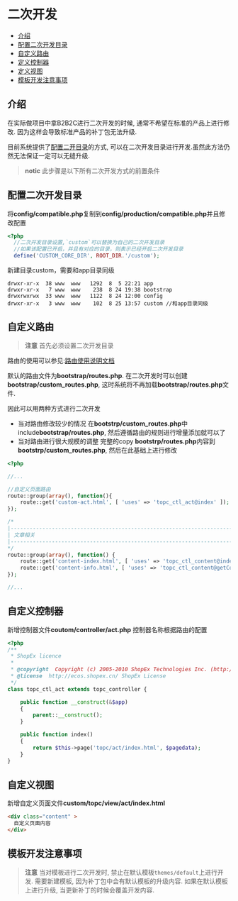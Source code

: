 # 二次开发


- [介绍](#introduction)
- [配置二次开发目录](#custom-develop)
- [自定义路由](#custom-route)
- [定义控制器](#custom-controller)
- [定义视图](#custom-view)
- [模板开发注意事项](#template-develop)

<a name="introduction"></a>

## 介绍

在实际做项目中拿B2B2C进行二次开发的时候, 通常不希望在标准的产品上进行修改. 因为这样会导致标准产品的补丁包无法升级.

目前系统提供了[配置二开目录](#custom-develop)的方式, 可以在二次开发目录进行开发.虽然此方法仍然无法保证一定可以无缝升级.

> **notic** 此步骤是以下所有二次开发方式的前置条件

<a name="custom-develop"></a>
## 配置二次开发目录

将**config/compatible.php**复制到**config/production/compatible.php**并且修改配置
```php
<?php
  //二次开发目录设置,`custom`可以替换为自己的二次开发目录
  //如果该配置已开启，并且有对应的目录，则表示已经开启二次开发目录
  define('CUSTOM_CORE_DIR', ROOT_DIR.'/custom');
```

新建目录custom，需要和app目录同级

```shell
drwxr-xr-x  38 www  www   1292  8  5 22:21 app
drwxr-xr-x   7 www  www    238  8 24 19:38 bootstrap
drwxrwxrwx  33 www  www   1122  8 24 12:00 config
drwxr-xr-x   3 www  www    102  8 25 13:57 custom //和app目录同级
```

<a name="custom-route"></a>

## 自定义路由

>**注意** 首先必须设置二次开发目录

路由的使用可以参见:[路由使用说明文档](/400.framework/400.routing.md) 

默认的路由文件为**bootstrap/routes.php**. 在二次开发时可以创建**bootstrap/custom_routes.php**, 这时系统将不再加载**bootstrap/routes.php**文件.

因此可以用两种方式进行二次开发

- 当对路由修改较少的情况
  在**bootstrp/custom_routes.php**中include**bootstrap/routes.php**, 然后遵循路由的规则进行增量添加就可以了
- 当对路由进行很大规模的调整 
  完整的copy **bootstrp/routes.php**内容到**bootstrp/custom_routes.php**, 然后在此基础上进行修改

```php
<?php

//...

//自定义页面路由
route::group(array(), function(){
    route::get('custom-act.html', [ 'uses' => 'topc_ctl_act@index' ]);
});

/*
|--------------------------------------------------------------------------
| 文章相关
|--------------------------------------------------------------------------
*/
route::group(array(), function() {
    route::get('content-index.html', [ 'uses' => 'topc_ctl_content@index' ]);
    route::get('content-info.html', [ 'uses' => 'topc_ctl_content@getContentInfo' ]);
});

//...

```

<a name="custom-controller"></a>

## 自定义控制器

新增控制器文件**coutom/controller/act.php**
控制器名称根据路由的配置
```php
<?php
/**
 * ShopEx licence
 *
 * @copyright  Copyright (c) 2005-2010 ShopEx Technologies Inc. (http://www.shopex.cn)
 * @license  http://ecos.shopex.cn/ ShopEx License
 */
class topc_ctl_act extends topc_controller {

    public function __construct(&$app)
    {
        parent::__construct();
    }

    public function index()
    {
        return $this->page('topc/act/index.html', $pagedata);
    }
}
```

<a name="custom-view"></a>
## 自定义视图

新增自定义页面文件**custom/topc/view/act/index.html**

```html
<div class="content" >
  自定义页面内容
</div>
```

<a name="template-develop"></a>

## 模板开发注意事项

>**注意** 当对模板进行二次开发时, 禁止在默认模板`themes/default`上进行开发. 需要新建模板, 因为补丁包中会有默认模板的升级内容. 如果在默认模板上进行升级, 当更新补丁的时候会覆盖开发内容.


